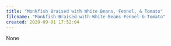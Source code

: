 ```yaml
---
title: "Monkfish Braised with White Beans, Fennel, & Tomato"
filename: "Monkfish-Braised-with-White-Beans-Fennel-&-Tomato"
created: 2020-09-01 17:52:04
---
```

None

